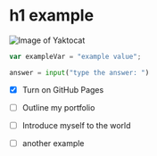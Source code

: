 # h1 example



![Image of Yaktocat](https://octodex.github.com/images/yaktocat.png)



``` javascript
var exampleVar = "example value";
```
``` python
answer = input("type the answer: ")
```


- [x] Turn on GitHub Pages
- [ ] Outline my portfolio
- [ ] Introduce myself to the world
- [ ] another example

